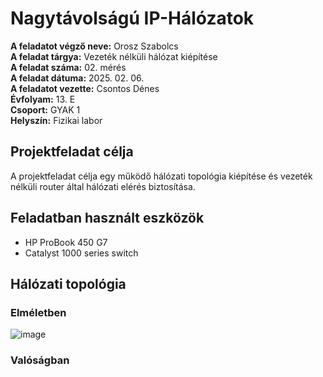 # Nagytávolságú IP-Hálózatok   

**A feladatot végző neve:** Orosz Szabolcs   
**A feladat tárgya:** Vezeték nélküli hálózat kiépítése  
**A feladat száma:** 02. mérés   
**A feladat dátuma:** 2025. 02. 06.   
**A feladatot vezette:** Csontos Dénes  
**Évfolyam:** 13. E  
**Csoport:** GYAK 1   
**Helyszín:** Fizikai labor  


## Projektfeladat célja   
A projektfeladat célja egy működő hálózati topológia kiépítése és vezeték nélküli router által hálózati elérés biztosítása.  

## Feladatban használt eszközök  
  -  HP ProBook 450 G7  
  -  Catalyst 1000 series switch

## Hálózati topológia   

### Elméletben  

![image](https://github.com/user-attachments/assets/6306094c-c945-4a58-bd0a-b2decedb23b7)

### Valóságban 

## 
